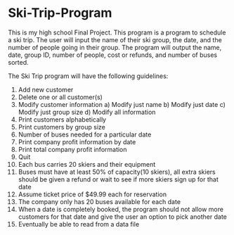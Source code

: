 # Ski-Trip-Program
This is my high school Final Project.
This program is a program to schedule a ski trip.
The user will input the name of their ski group, 
the date, and the number of people 
going in their group. The program will output the 
name, date, group ID, number of people, cost or 
refunds, and number of buses sorted.

The Ski Trip program will have the following guidelines:
1) Add new customer
2) Delete one or all customer(s)
3) Modify customer information
  a) Modify just name
  b) Modify just date
  c) Modify just group size
  d) Modify all information
4) Print customers alphabetically
5) Print customers by group size
6) Number of buses needed for a particular date
7) Print company profit information by date
8) Print total company profit information
9) Quit
10) Each bus carries 20 skiers and their equipment
11) Buses must have at least 50% of capacity(10 skiers), all extra skiers should 
    be given a refund or wait to see if more skiers sign up for that date
12) Assume ticket price of $49.99 each for reservation
13) The company only has 20 buses available for each date
14) When a date is completely booked, the program should not allow more 
    customers for that date and give the user an option to pick another date
15) Eventually be able to read from a data file
